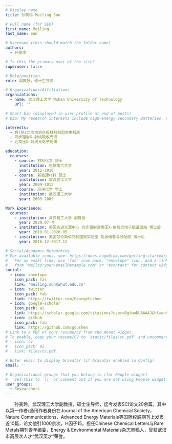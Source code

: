 ```yaml
---
# Display name
title: 孙美玲 Meiling Sun

# Full name (for SEO)
first_name: Meiling
last_name: Sun

# Username (this should match the folder name)
authors:
  - 孙美玲

# Is this the primary user of the site?
superuser: false

# Role/position
role: 副教授，硕士生导师 

# Organizations/Affiliations
organizations:
  - name: 武汉理工大学 Wuhan University of Technology
    url: ''

# Short bio (displayed in user profile at end of posts)
# bio: My research interests include high-energy Secondary Batteries, advanced electrolytes and conversion-type cathode materials.

interests:
  - 锂(钠)二次电池正极材料和固态电解质
  - 同步辐射X-射线吸收光谱
  - 近常压X-射线光电子能谱

education:
  courses:
    - course: 材料化学 博士
      institution: 巴黎第六大学
      year: 2012-2016
    - course: 新能源材料 硕士
      institution: 武汉理工大学
      year: 2009-2012
    - course: 应用化学 学士
      institution: 武汉理工大学
      year: 2005-2009

Work Experience:
  courses:
    - institution: 武汉理工大学 副教授
      year: 2020.07-今
    - institution: 美国先进光源中心 同步辐射近常压X-射线光电子能谱线站 博士后
      year: 2018.01-2020.05
    - institution: 美国劳伦斯伯克利国家实验室 能源储备与分配部 博士后
      year: 2016.12-2017.12

# Social/Academic Networking
# For available icons, see: https://docs.hugoblox.com/getting-started/page-builder/#icons
#   For an email link, use "fas" icon pack, "envelope" icon, and a link in the
#   form "mailto:your-email@example.com" or "#contact" for contact widget.
social:
  - icon: envelope
    icon_pack: fas
    link: 'meiling.sun@whut.edu.cn'
  - icon: twitter
    icon_pack: fab
    link: https://twitter.com/GeorgeCushen
  - icon: google-scholar
    icon_pack: ai
    link: https://scholar.google.com/citations?user=BgfwoDUAAAAJ&hl=en&oi=ao
  - icon: github
    icon_pack: fab
    link: https://github.com/gcushen
# Link to a PDF of your resume/CV from the About widget.
# To enable, copy your resume/CV to `static/files/cv.pdf` and uncomment the lines below.
# - icon: cv
#   icon_pack: ai
#   link: files/cv.pdf

# Enter email to display Gravatar (if Gravatar enabled in Config)
email: ''

# Organizational groups that you belong to (for People widget)
#   Set this to `[]` or comment out if you are not using People widget.
user_groups:
  - Researchers
---
```


&emsp;&emsp;孙美玲，武汉理工大学副教授，硕士生导师，迄今发表SCI论文20余篇，其中以第一作者/通讯作者身份在Journal of the American Chemical Society，Nature Communications，Advanced Energy Materials等国际权威期刊上发表近10篇，论文他引1000余次，H因子15。担任Chinese Chemical Letters与Rare Metals期刊青年编委，Energy & Environmental Materials杂志审稿人，曾获武汉市高层次人才“武汉英才”荣誉。

